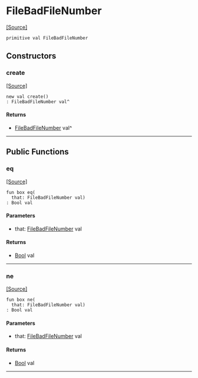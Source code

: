 # FileBadFileNumber
<span class="source-link">[[Source]](src/files/file.md#L27)</span>
```pony
primitive val FileBadFileNumber
```

## Constructors

### create
<span class="source-link">[[Source]](src/files/file.md#L27)</span>


```pony
new val create()
: FileBadFileNumber val^
```

#### Returns

* [FileBadFileNumber](files-FileBadFileNumber.md) val^

---

## Public Functions

### eq
<span class="source-link">[[Source]](src/files/file.md#L28)</span>


```pony
fun box eq(
  that: FileBadFileNumber val)
: Bool val
```
#### Parameters

*   that: [FileBadFileNumber](files-FileBadFileNumber.md) val

#### Returns

* [Bool](builtin-Bool.md) val

---

### ne
<span class="source-link">[[Source]](src/files/file.md#L28)</span>


```pony
fun box ne(
  that: FileBadFileNumber val)
: Bool val
```
#### Parameters

*   that: [FileBadFileNumber](files-FileBadFileNumber.md) val

#### Returns

* [Bool](builtin-Bool.md) val

---

